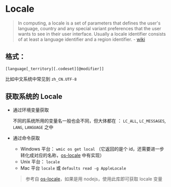 # Locale

> In computing, a locale is a set of parameters that defines the user's language, 
> country and any special variant preferences that the user wants to see in their 
> user interface. Usually a locale identifier consists of at least a language 
> identifier and a region identifier. - [wiki](https://en.wikipedia.org/wiki/Locale)

## 格式：

`[language[_territory][.codeset][@modifier]]`  

比如中文系统中常见到 `zh_CN.UTF-8`


## 获取系统的 Locale

* 通过环境变量获取

  不同的系统所用的变量名一般也会不同，但大体都在 ： `LC_ALL`, `LC_MESSAGES`, `LANG`, `LANGUAGE` 之中
  
* 通过命令获取
  
  - Windows 平台： `wmic os get local` （它返回的是个 id，还需要进一步转化成对应的名称，[os-locale][os-locale] 中有实现）
  - Unix 平台： `locale`
  - Mac 平台 `locale` 或 `defaults read -g AppleLocale`
  
  > 参考自 [os-locale][os-locale]，如果是用 nodejs，使用此库即可获取 locale 变量
 



[os-locale]: https://github.com/sindresorhus/os-locale
